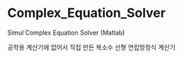 # Complex_Equation_Solver
Simul Complex Equation Solver (Matlab)

공학용 계산기에 없어서 직접 만든 복소수 선형 연립방정식 계산기
